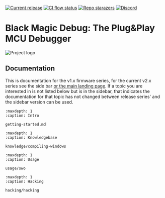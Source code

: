 [![Current release](https://img.shields.io/github/v/release/blackmagic-debug/blackmagic.svg?logo=github)](https://github.com/blackmagic-debug/blackmagic/releases)
[![CI flow status](https://github.com/blackmagic-debug/blackmagic/actions/workflows/build-and-upload.yml/badge.svg)](https://github.com/blackmagic-debug/blackmagic/actions/workflows/build-and-upload.yml)
[![Repo starazers](https://img.shields.io/github/stars/blackmagic-debug/blackmagic?logo=GitHub)](https://github.com/blackmagic-debug/blackmagic/stargazers)
[![Discord](https://img.shields.io/discord/613131135903596547?logo=discord)](https://discord.gg/P7FYThy)

# Black Magic Debug: The Plug&Play MCU Debugger

![Project logo](../_assets/bmp_v2_3b_iso.jpg)

## Documentation

This is documentation for the v1.x firmware series, for the current v2.x series see the side bar
[or the main landing page](/index.md). If a topic you are interested in is not listed below
but is in the sidebar, that indicates the documentation for that topic has not changed between
release series' and the sidebar version can be used.

```{toctree}
:maxdepth: 1
:caption: Intro

getting-started.md
```

```{toctree}
:maxdepth: 1
:caption: Knowledgebase

knowledge/compiling-windows
```

```{toctree}
:maxdepth: 1
:caption: Usage

usage/swo
```

```{toctree}
:maxdepth: 1
:caption: Hacking

hacking/hacking
```
